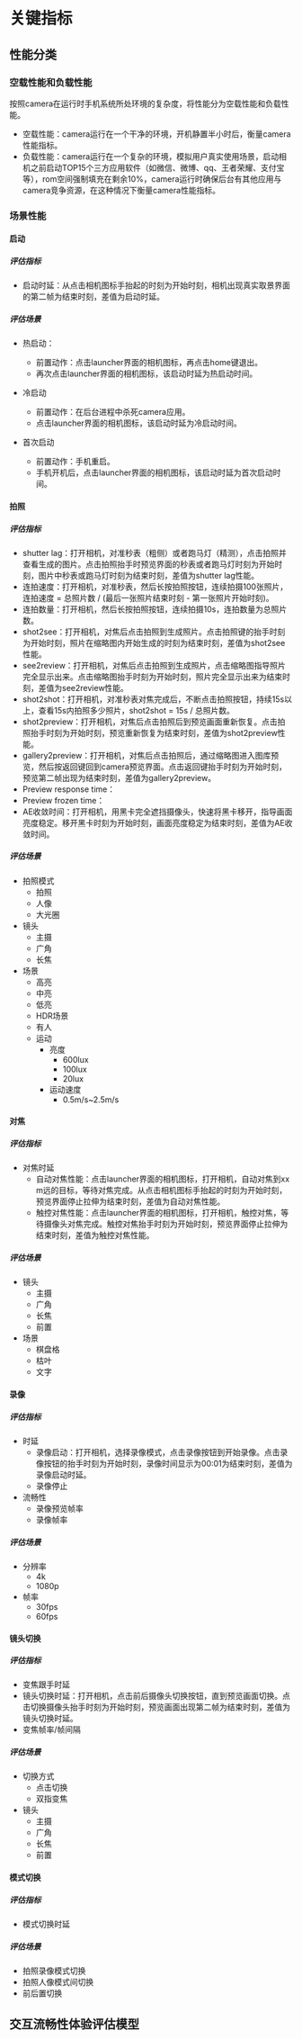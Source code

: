 # 关键指标

## 性能分类

### 空载性能和负载性能

按照camera在运行时手机系统所处环境的复杂度，将性能分为空载性能和负载性能。

* 空载性能：camera运行在一个干净的环境，开机静置半小时后，衡量camera性能指标。
* 负载性能：camera运行在一个复杂的环境，模拟用户真实使用场景，启动相机之前启动TOP15个三方应用软件（如微信、微博、qq、王者荣耀、支付宝等），rom空间强制填充在剩余10%，camera运行时确保后台有其他应用与camera竞争资源，在这种情况下衡量camera性能指标。



### 场景性能

#### 启动

##### 评估指标

* 启动时延：从点击相机图标手抬起的时刻为开始时刻，相机出现真实取景界面的第二帧为结束时刻，差值为启动时延。



##### 评估场景

* 热启动：
  * 前置动作：点击launcher界面的相机图标，再点击home键退出。
  * 再次点击launcher界面的相机图标，该启动时延为热启动时间。

* 冷启动
  * 前置动作：在后台进程中杀死camera应用。
  * 点击launcher界面的相机图标，该启动时延为冷启动时间。

* 首次启动
  * 前置动作：手机重启。
  * 手机开机后，点击launcher界面的相机图标，该启动时延为首次启动时间。




#### 拍照

##### 评估指标

* shutter lag：打开相机，对准秒表（粗侧）或者跑马灯（精测），点击拍照并查看生成的图片。点击拍照抬手时预览界面的秒表或者跑马灯时刻为开始时刻，图片中秒表或跑马灯时刻为结束时刻，差值为shutter lag性能。
* 连拍速度：打开相机，对准秒表，然后长按拍照按钮，连续拍摄100张照片，连拍速度 = 总照片数 / (最后一张照片结束时刻 - 第一张照片开始时刻)。
* 连拍数量：打开相机，然后长按拍照按钮，连续拍摄10s，连拍数量为总照片数。
* shot2see：打开相机，对焦后点击拍照到生成照片。点击拍照键的抬手时刻为开始时刻，照片在缩略图内开始生成的时刻为结束时刻，差值为shot2see性能。
* see2review：打开相机，对焦后点击拍照到生成照片，点击缩略图指导照片完全显示出来。点击缩略图抬手时刻为开始时刻，照片完全显示出来为结束时刻，差值为see2review性能。
* shot2shot：打开相机，对准秒表对焦完成后，不断点击拍照按钮，持续15s以上，查看15s内拍照多少照片，shot2shot = 15s / 总照片数。
* shot2preview：打开相机，对焦后点击拍照后到预览画面重新恢复。点击拍照抬手时刻为开始时刻，预览重新恢复为结束时刻，差值为shot2preview性能。
* gallery2preview：打开相机，对焦后点击拍照后，通过缩略图进入图库预览，然后按返回键回到camera预览界面。点击返回键抬手时刻为开始时刻，预览第二帧出现为结束时刻，差值为gallery2preview。
* Preview response time：
* Preview frozen time：
* AE收敛时间：打开相机，用黑卡完全遮挡摄像头，快速将黑卡移开，指导画面亮度稳定。移开黑卡时刻为开始时刻，画面亮度稳定为结束时刻，差值为AE收敛时间。



##### 评估场景

* 拍照模式
  * 拍照
  * 人像
  * 大光圈
* 镜头
  * 主摄
  * 广角
  * 长焦
* 场景
  * 高亮
  * 中亮
  * 低亮
  * HDR场景
  * 有人
  * 运动
    * 亮度
      * 600lux
      * 100lux
      * 20lux
    * 运动速度
      * 0.5m/s~2.5m/s



#### 对焦

##### 评估指标

* 对焦时延
  * 自动对焦性能：点击launcher界面的相机图标，打开相机，自动对焦到xx m远的目标，等待对焦完成。从点击相机图标手抬起的时刻为开始时刻，预览界面停止拉伸为结束时刻，差值为自动对焦性能。
  * 触控对焦性能：点击launcher界面的相机图标，打开相机，触控对焦，等待摄像头对焦完成。触控对焦抬手时刻为开始时刻，预览界面停止拉伸为结束时刻，差值为触控对焦性能。



##### 评估场景

* 镜头
  * 主摄
  * 广角
  * 长焦
  * 前置
* 场景
  * 棋盘格
  * 枯叶
  * 文字



#### 录像

##### 评估指标

* 时延
  * 录像启动：打开相机，选择录像模式，点击录像按钮到开始录像。点击录像按钮的抬手时刻为开始时刻，录像时间显示为00:01为结束时刻，差值为录像启动时延。
  * 录像停止
* 流畅性
  * 录像预览帧率
  * 录像帧率



##### 评估场景

* 分辨率
  * 4k
  * 1080p
* 帧率
  * 30fps
  * 60fps



#### 镜头切换

##### 评估指标

* 变焦跟手时延
* 镜头切换时延：打开相机，点击前后摄像头切换按钮，直到预览画面切换。点击切换摄像头抬手时刻为开始时刻，预览画面出现第二帧为结束时刻，差值为镜头切换时延。
* 变焦帧率/帧间隔



##### 评估场景

* 切换方式
  * 点击切换
  * 双指变焦
* 镜头
  * 主摄
  * 广角
  * 长焦
  * 前置



#### 模式切换

##### 评估指标

* 模式切换时延



##### 评估场景

* 拍照录像模式切换
* 拍照人像模式间切换
* 前后置切换





## 交互流畅性体验评估模型

